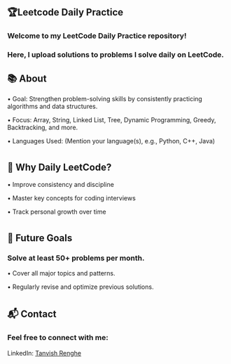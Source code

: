 ## 🏆Leetcode Daily Practice 


### Welcome to my LeetCode Daily Practice repository!

### Here, I upload solutions to problems I solve daily on LeetCode.

##
## 📚 About

 • Goal: Strengthen problem-solving skills by consistently practicing algorithms and data structures.

 • Focus: Array, String, Linked List, Tree, Dynamic Programming, Greedy, Backtracking, and more.

 • Languages Used: (Mention your language(s), e.g., Python, C++, Java)

#
## 🌟 Why Daily LeetCode?

  • Improve consistency and discipline

  • Master key concepts for coding interviews

  • Track personal growth over time
#
## 🚀 Future Goals

 ### Solve at least 50+ problems per month.

  • Cover all major topics and patterns.

  • Regularly revise and optimize previous solutions.
#
## 📬 Contact
### Feel free to connect with me:

  LinkedIn: [Tanvish Renghe](https://www.linkedin.com/in/tanvish-renghe/)
